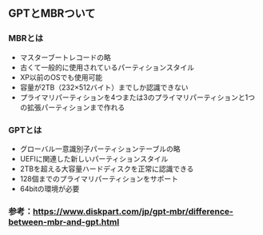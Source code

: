 ## GPTとMBRついて

### MBRとは
- マスターブートレコードの略
- 古くて一般的に使用されているパーティションスタイル
- XP以前のOSでも使用可能
- 容量が2TB（232×512バイト）までしか認識できない
- プライマリパーティションを4つまたは3のプライマリパーティションと1つの拡張パーティションまで作れる

### GPTとは
- グローバル一意識別子パーティションテーブルの略
- UEFIに関連した新しいパーティションスタイル
- 2TBを超える大容量ハードディスクを正常に認識できる
- 128個までのプライマリパーティションをサポート
- 64bitの環境が必要


### 参考：https://www.diskpart.com/jp/gpt-mbr/difference-between-mbr-and-gpt.html
